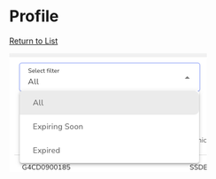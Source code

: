 # Profile
[Return to List](/tenant-portal/index)

![Profile Link](/assets/img/profile-link.png "Profile Link")
